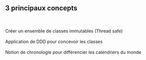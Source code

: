 ## 3 principaux concepts
<br><br>
Créer un ensemble de classes immutables (Thread safe)
<br><br>
Application de DDD pour concevoir les classes
<br><br>
Notion de chronologie pour différencier les calendriers du monde
<br><br>
